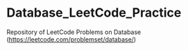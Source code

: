 # Database_LeetCode_Practice
Repository of LeetCode Problems on Database (https://leetcode.com/problemset/database/)

